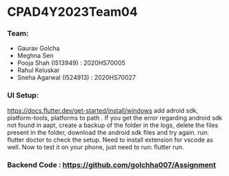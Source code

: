 # CPAD4Y2023Team04

### Team:
- Gaurav Golcha
- Meghna Sen
- Pooja Shah (I513949) : 2020HS70005
- Rahul Keluskar
- Sneha Agarwal (I524913) : 2020HS70027

### UI Setup:
https://docs.flutter.dev/get-started/install/windows
add adroid sdk, platform-tools, platforms to path .
If you get the error regarding android sdk not found in aapt, create a backup of the folder in the logs, delete the files present in the folder, download the android sdk files and try again.
run: flutter doctor to check the setup.
Need to install extension for vscode as well.
Now to test it on your phone, just need to run: flutter run.


### Backend Code : https://github.com/golchha007/Assignment
